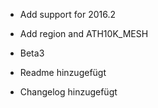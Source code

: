 * Add support for 2016.2

* Add region and ATH10K_MESH

* Beta3

* Readme hinzugefügt

* Changelog hinzugefügt
